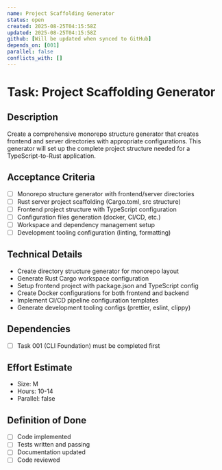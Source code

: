 ```yaml
---
name: Project Scaffolding Generator
status: open
created: 2025-08-25T04:15:58Z
updated: 2025-08-25T04:15:58Z
github: [Will be updated when synced to GitHub]
depends_on: [001]
parallel: false
conflicts_with: []
---
```


# Task: Project Scaffolding Generator

## Description
Create a comprehensive monorepo structure generator that creates frontend and server directories with appropriate configurations. This generator will set up the complete project structure needed for a TypeScript-to-Rust application.

## Acceptance Criteria
- [ ] Monorepo structure generator with frontend/server directories
- [ ] Rust server project scaffolding (Cargo.toml, src structure)
- [ ] Frontend project structure with TypeScript configuration
- [ ] Configuration files generation (docker, CI/CD, etc.)
- [ ] Workspace and dependency management setup
- [ ] Development tooling configuration (linting, formatting)

## Technical Details
- Create directory structure generator for monorepo layout
- Generate Rust Cargo workspace configuration
- Setup frontend project with package.json and TypeScript config
- Create Docker configurations for both frontend and backend
- Implement CI/CD pipeline configuration templates
- Generate development tooling configs (prettier, eslint, clippy)

## Dependencies
- [ ] Task 001 (CLI Foundation) must be completed first

## Effort Estimate
- Size: M
- Hours: 10-14
- Parallel: false

## Definition of Done
- [ ] Code implemented
- [ ] Tests written and passing
- [ ] Documentation updated
- [ ] Code reviewed